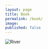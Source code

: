 ```yaml
---
layout: page
title: Book
permalink: /book/
image: 
published: false
---
```

![River]({{site.baseurl}}/images/GTE.jpg#wide)
